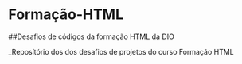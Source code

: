 # Formação-HTML
##Desafios de códigos da formação HTML da DIO

_Reposítório dos dos desafios de projetos do curso Formação HTML
